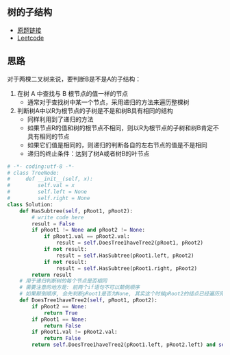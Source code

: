 ## 树的子结构

- [原题链接](https://www.nowcoder.com/practice/6e196c44c7004d15b1610b9afca8bd88?tpId=13&tqId=11170&tPage=1&rp=1&ru=/ta/coding-interviews&qru=/ta/coding-interviews/question-ranking)
- [Leetcode](https://leetcode-cn.com/problems/subtree-of-another-tree/)

## 思路


对于两棵二叉树来说，要判断B是不是A的子结构：

1. 在树 A 中查找与 B 根节点的值一样的节点
    - 通常对于查找树中某一个节点，采用递归的方法来遍历整棵树
2. 判断树A中以R为根节点的子树是不是和树B具有相同的结构
    - 同样利用到了递归的方法
    - 如果节点R的值和树的根节点不相同，则以R为根节点的子树和树B肯定不具有相同的节点
    - 如果它们值是相同的，则递归的判断各自的左右节点的值是不是相同
    - 递归的终止条件：达到了树A或者树B的叶节点
    
```python
# -*- coding:utf-8 -*-
# class TreeNode:
#     def __init__(self, x):
#         self.val = x
#         self.left = None
#         self.right = None
class Solution:
    def HasSubtree(self, pRoot1, pRoot2):
        # write code here
        result = False
        if pRoot1 != None and pRoot2 != None:
            if pRoot1.val == pRoot2.val:
                result = self.DoesTree1haveTree2(pRoot1, pRoot2)
            if not result:
                result = self.HasSubtree(pRoot1.left, pRoot2)
            if not result:
                result = self.HasSubtree(pRoot1.right, pRoot2)
        return result
    # 用于递归判断树的每个节点是否相同
    # 需要注意的地方是: 前两个if语句不可以颠倒顺序
    # 如果颠倒顺序, 会先判断pRoot1是否为None, 其实这个时候pRoot2的结点已经遍历完成确定相等了, 但是返回了False, 判断错误
    def DoesTree1haveTree2(self, pRoot1, pRoot2):
        if pRoot2 == None:
            return True
        if pRoot1 == None:
            return False
        if pRoot1.val != pRoot2.val:
            return False
        return self.DoesTree1haveTree2(pRoot1.left, pRoot2.left) and self.DoesTree1haveTree2(pRoot1.right, pRoot2.right)
```
